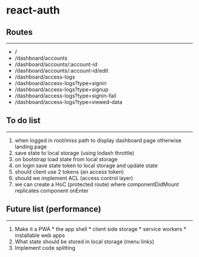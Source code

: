 # react-auth

## Routes
---
  * /
  * /dashboard/accounts
  * /dashboard/accounts/:account-id
  * /dashboard/accounts/:account-id/edit
  * /dashboard/access-logs
  * /dashboard/access-logs?type=signin
  * /dashboard/access-logs?type=signup
  * /dashboard/access-logs?type=signin-fail
  * /dashboard/access-logs?type=viewed-data

## To do list
---
  1. when logged in root/miss path to display dashboard page otherwise landing page
  2. save state to local storage (using lodash throttle)
  3. on bootstrap load state from local storage
  4. on login save state token to local storage and update state
  5. should client use 2 tokens (an access token)
  6. should we implement ACL (access control layer)
  7. we can create a HoC (protected route) where componentDidMount replicates component onEnter

## Future list (performance)
---
  1. Make it a PWA
    * the app shell
    * client side storage
    * service workers
    * installable web apps
  2. What state should be stored in local storage (menu links)
  3. Implement code splitting
